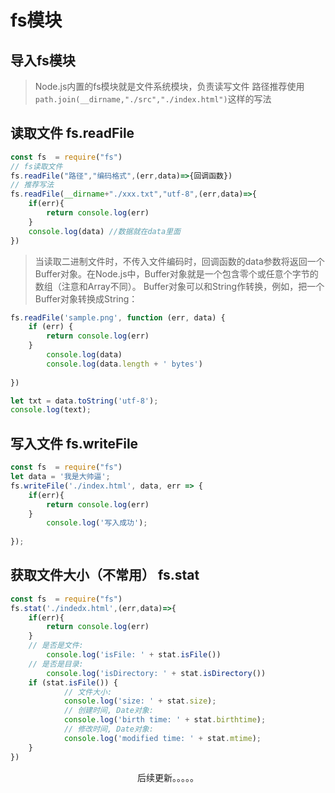 # fs模块

## 导入fs模块
> Node.js内置的fs模块就是文件系统模块，负责读写文件
> 路径推荐使用`path.join(__dirname,"./src","./index.html")`这样的写法 

## 读取文件  fs.readFile
```js
const fs  = require("fs")
// fs读取文件
fs.readFile("路径","编码格式",(err,data)=>{回调函数})
// 推荐写法
fs.readFile(__dirname+"./xxx.txt","utf-8",(err,data)=>{
    if(err){
        return console.log(err)
    }
    console.log(data) //数据就在data里面
})
```
> 当读取二进制文件时，不传入文件编码时，回调函数的data参数将返回一个Buffer对象。在Node.js中，Buffer对象就是一个包含零个或任意个字节的数组（注意和Array不同）。
> Buffer对象可以和String作转换，例如，把一个Buffer对象转换成String：
```js
fs.readFile('sample.png', function (err, data) {
    if (err) {
        return console.log(err)
    }
        console.log(data)
        console.log(data.length + ' bytes')
    
})

let txt = data.toString('utf-8');
console.log(text);
```

## 写入文件  fs.writeFile
```js
const fs  = require("fs")
let data = '我是大帅逼';
fs.writeFile('./index.html', data, err => {
    if(err){
        return console.log(err)
    }
        console.log('写入成功');
    
});
```

## 获取文件大小（不常用）  fs.stat
```js
const fs  = require("fs")
fs.stat('./indedx.html',(err,data)=>{
    if(err){
        return console.log(err)
    }
    // 是否是文件:
        console.log('isFile: ' + stat.isFile())
    // 是否是目录:
        console.log('isDirectory: ' + stat.isDirectory())
    if (stat.isFile()) {
            // 文件大小:
            console.log('size: ' + stat.size);
            // 创建时间, Date对象:
            console.log('birth time: ' + stat.birthtime);
            // 修改时间, Date对象:
            console.log('modified time: ' + stat.mtime);
    }
})
```
<center>后续更新。。。。。</center>